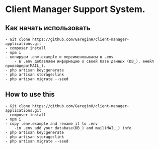 
# Client Manager Support System.

## Как начать использовать
    - Git clone https://github.com/GareginH/client-manager-applications.git
    - composer install
    - npm i
    - копируем .env.example и переименовываем в .env
        - в .env добавляем информацию о своей базе данных (DB_), емейл провайдера(MAIL_).
    - php artisan key:generate
    - php artisan storage:link
    - php artisan migrate --seed
    
## How to use this
    - Git clone https://github.com/GareginH/client-manager-applications.git
    - composer install
    - npm i
    - copy .env.example and rename it to .env
        -in .env add your database(DB_) and mail(MAIL_) info
    - php artisan key:generate
    - php artisan storage:link
    - php artisan migrate --seed
